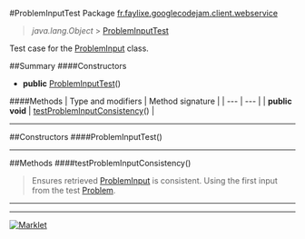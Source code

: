 #ProblemInputTest
Package [fr.faylixe.googlecodejam.client.webservice](README.md)<br>

> *java.lang.Object* > <a href="ProblemInputTest.md">ProblemInputTest</a>

Test case for the <a href="ProblemInput.md">ProblemInput</a> class.

##Summary
####Constructors
* **public** [ProblemInputTest](#probleminputtest)()

####Methods
| Type and modifiers | Method signature |
| --- | --- |
| **public** **void** | [testProblemInputConsistency](#testprobleminputconsistency)() |

---


##Constructors
####ProblemInputTest()
> 


---


##Methods
####testProblemInputConsistency()
> Ensures retrieved <a href="ProblemInput.md">ProblemInput</a>
 is consistent. Using the first input from
 the test <a href="Problem.md">Problem</a>.


---

---

[![Marklet](https://img.shields.io/badge/Generated%20by-Marklet-green.svg)](https://github.com/Faylixe/marklet)